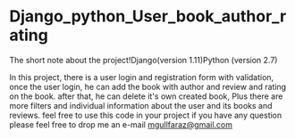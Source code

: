 # Django_python_User_book_author_rating


The short note about the project!Django(version 1.11)Python (version 2.7)

In this project, there is a user login and registration form with validation, once the user login, he can add the book with author and review and rating on the book. after that, he can delete it's own created book, Plus there are more filters and individual information about the user and its books and reviews.
 feel free to use this code in your project if you have any question please feel free to drop me an e-mail  mgullfaraz@gmail.com